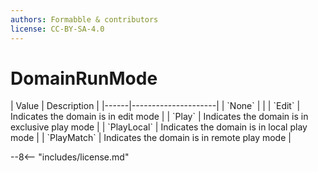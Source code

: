 ```yaml
---
authors: Formabble & contributors
license: CC-BY-SA-4.0
---
```



# DomainRunMode

<div class="sh-parameters" markdown="1">
| Value  | Description |
|------|---------------------|
| `None` |  |
| `Edit` | Indicates the domain is in edit mode |
| `Play` | Indicates the domain is in exclusive play mode |
| `PlayLocal` | Indicates the domain is in local play mode |
| `PlayMatch` | Indicates the domain is in remote play mode |

</div>

--8<-- "includes/license.md"
